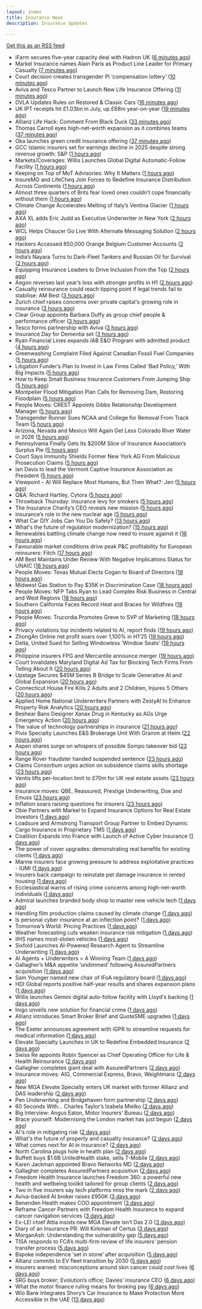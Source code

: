 ```yaml
---
layout: index
title: Insurance News
description: Insurance Updates

---
```


[Get this as an RSS feed](/insurance.rss)

<!-- news_marker starts -->
- iFarm secures five-year capacity deal with Hadron UK ([6 minutes ago](https://www.insurancebusinessmag.com/uk/news/breaking-news/ifarm-secures-fiveyear-capacity-deal-with-hadron-uk-546946.aspx))
- Markel Insurance names Alain Paris as Product Line Leader for Primary Casualty ([7 minutes ago](https://www.reinsurancene.ws/markel-insurance-names-alain-paris-as-product-line-leader-for-primary-casualty/))
- Court decision creates transgender PI ‘compensation lottery’ ([10 minutes ago](https://www.postonline.co.uk/personal/7958916/court-decision-creates-transgender-pi-%E2%80%98compensation-lottery%E2%80%99))
- Aviva and Tesco Partner to Launch New Life Insurance Offering ([11 minutes ago](https://www.insurtechinsights.com/aviva-and-tesco-partner-to-launch-new-life-insurance-offering/))
- DVLA Updates Rules on Restored & Classic Cars ([16 minutes ago](https://insurance-edge.net/2025/08/21/dvla-updates-rules-on-restored-classic-cars/))
- UK IPT receipts hit £1.03bn in July, up £68m year-on-year ([19 minutes ago](https://www.insurancebusinessmag.com/uk/news/life-insurance/uk-ipt-receipts-hit-1-03bn-in-july-up-68m-yearonyear-546942.aspx))
- Allianz Life Hack: Comment From Black Duck ([33 minutes ago](https://insurance-edge.net/2025/08/21/allianz-life-hack-comment-from-black-duck/))
- Thomas Carroll eyes high-net-worth expansion as it combines teams ([37 minutes ago](https://www.postonline.co.uk/broker/7958912/thomas-carroll-eyes-high-net-worth-expansion-as-it-combines-teams))
- Oka launches green credit insurance offering ([37 minutes ago](https://www.reinsurancene.ws/oka-launches-green-credit-insurance-offering/))
- GCC Islamic insurers set for earnings decline in 2025 despite strong revenue growth: S&P ([1 hours ago](https://www.reinsurancene.ws/gcc-islamic-insurers-set-for-earnings-decline-in-2025-despite-strong-revenue-growth-sp/))
- Markets/Coverages: Willis Launches Global Digital Automatic-Follow Facility ([1 hours ago](https://www.insurancejournal.com/news/international/2025/08/21/836499.htm))
- Keeping on Top of MoT Advisories: Why It Matters ([1 hours ago](https://insurance-edge.net/2025/08/21/keeping-on-top-of-mot-advisories-why-it-matters/))
- InsureMO and LifeCheq Join Forces to Redefine Insurance Distribution Across Continents ([1 hours ago](https://www.insurtechinsights.com/insuremo-and-lifecheq-join-forces-to-redefine-insurance-distribution-across-continents/))
- Almost three quarters of Brits fear loved ones couldn’t cope financially without them ([1 hours ago](https://ifamagazine.com/almost-three-quarters-of-brits-fear-loved-ones-couldnt-cope-financially-without-them/))
- Climate Change Accelerates Melting of Italy’s Ventina Glacier ([1 hours ago](https://www.insurancejournal.com/news/international/2025/08/21/836484.htm))
- AXA XL adds Eric Judd as Executive Underwriter in New York ([2 hours ago](https://www.reinsurancene.ws/axa-xl-adds-eric-judd-as-executive-underwriter-in-new-york/))
- WCL Helps Chaucer Go Live With Alternate Messaging Solution ([2 hours ago](https://insurance-edge.net/2025/08/21/wcl-helps-chaucer-go-live-with-alternate-messaging-solution/))
- Hackers Accessed 850,000 Orange Belgium Customer Accounts ([2 hours ago](https://www.insurancejournal.com/news/international/2025/08/21/836480.htm))
- India’s Nayara Turns to Dark-Fleet Tankers and Russian Oil for Survival ([2 hours ago](https://www.insurancejournal.com/news/international/2025/08/21/836475.htm))
- Equipping Insurance Leaders to Drive Inclusion From the Top ([2 hours ago](https://insurance-edge.net/2025/08/21/equipping-insurance-leaders-to-drive-inclusion-from-the-top/))
- Aegon reverses last year’s loss with stronger profits in H1 ([2 hours ago](https://www.insurancebusinessmag.com/uk/news/breaking-news/aegon-reverses-last-years-loss-with-stronger-profits-in-h1-546921.aspx))
- Casualty reinsurance could reach tipping point if legal trends fail to stabilise: AM Best ([3 hours ago](https://www.reinsurancene.ws/casualty-reinsurance-could-reach-tipping-point-if-legal-trends-fail-to-stabilise-am-best/))
- Zurich chief raises concerns over private capital's growing role in insurance ([3 hours ago](https://www.insurancebusinessmag.com/uk/news/breaking-news/zurich-chief-raises-concerns-over-private-capitals-growing-role-in-insurance-546919.aspx))
- Clear Group appoints Barbara Duffy as group chief people & performance officer ([3 hours ago](https://www.insurancebusinessmag.com/uk/news/breaking-news/clear-group-appoints-barbara-duffy-as-group-chief-people-and-performance-officer-546918.aspx))
- Tesco forms partnership with Aviva ([3 hours ago](https://www.insurancebusinessmag.com/uk/news/life-insurance/tesco-forms-partnership-with-aviva-546917.aspx))
- Insurance Day for Dementia set ([3 hours ago](https://www.insurancebusinessmag.com/uk/news/non-profits/insurance-day-for-dementia-set-546915.aspx))
- Ryan Financial Lines expands IAB E&O Program with admitted product ([4 hours ago](https://www.reinsurancene.ws/ryan-financial-lines-expands-iab-eo-program-with-admitted-product/))
- Greenwashing Complaint Filed Against Canadian Fossil Fuel Companies ([5 hours ago](https://www.insurancejournal.com/news/international/2025/08/21/836419.htm))
- Litigation Funder’s Plan to Invest in Law Firms Called ‘Bad Policy,’ With Big Impacts ([5 hours ago](https://www.insurancejournal.com/news/southeast/2025/08/21/836441.htm))
- How to Keep Small Business Insurance Customers From Jumping Ship ([5 hours ago](https://www.insurancejournal.com/news/national/2025/08/21/836379.htm))
- Montpelier Flood Mitigation Plan Calls for Removing Dam, Restoring Floodplain ([5 hours ago](https://www.insurancejournal.com/news/east/2025/08/21/836432.htm))
- People Moves: CREST Appoints Gibbs Relationship Development Manager ([5 hours ago](https://www.insurancejournal.com/news/west/2025/08/21/835797.htm))
- Transgender Runner Sues NCAA and College for Removal From Track Team ([5 hours ago](https://www.insurancejournal.com/news/national/2025/08/21/836047.htm))
- Arizona, Nevada and Mexico Will Again Get Less Colorado River Water in 2026 ([5 hours ago](https://www.insurancejournal.com/news/west/2025/08/21/836163.htm))
- Pennsylvania Finally Gets Its $200M Slice of Insurance Association’s Surplus Pie ([5 hours ago](https://www.insurancejournal.com/news/east/2025/08/21/836462.htm))
- Court Says Immunity Shields Former New York AG From Malicious Prosecution Claims ([5 hours ago](https://www.insurancejournal.com/news/east/2025/08/21/836468.htm))
- Ian Davis to lead the Vermont Captive Insurance Association as President ([5 hours ago](https://www.reinsurancene.ws/ian-davis-to-lead-the-vermont-captive-insurance-association-as-president/))
- Viewpoint – AI Will Replace Most Humans, But Then What?: Jen ([5 hours ago](https://www.insurancejournal.com/news/national/2025/08/21/836361.htm))
- Q&A: Richard Hartley, Cytora ([5 hours ago](https://www.postonline.co.uk/technology/7958053/qa-richard-hartley-cytora))
- Throwback Thursday: Insurance levy for smokers ([5 hours ago](https://www.postonline.co.uk/claims/7956762/throwback-thursday-insurance-levy-for-smokers))
- The Insurance Charity’s CEO reveals new mission ([5 hours ago](https://www.postonline.co.uk/people/7958166/the-insurance-charity%E2%80%99s-ceo-reveals-new-mission))
- Insurance’s role in the new nuclear age ([5 hours ago](https://www.postonline.co.uk/commercial/7958893/insurance%E2%80%99s-role-in-the-new-nuclear-age))
- What Car DIY Jobs Can You Do Safely? ([13 hours ago](https://insurance-edge.net/2025/08/20/what-car-diy-jobs-can-you-do-safely/))
- What's the future of regulation modernization? ([15 hours ago](https://www.dig-in.com/opinion/what-does-rule-modernization-mean))
- Renewables battling climate change now need to insure against it ([16 hours ago](https://www.dig-in.com/articles/renewables-battling-climate-change-now-need-to-insure))
- Favourable market conditions drive peak P&C profitability for European reinsurers: Fitch ([17 hours ago](https://www.reinsurancene.ws/favourable-market-conditions-drive-peak-pc-profitability-for-european-reinsurers-fitch/))
- AM Best Maintains Under Review With Negative Implications Status for UNAIC ([18 hours ago](https://www.insurancejournal.com/news/southcentral/2025/08/20/836415.htm))
- People Moves: Texas Mutual Elects Cogan to Board of Directors ([18 hours ago](https://www.insurancejournal.com/news/southcentral/2025/08/20/836412.htm))
- Midwest Gas Station to Pay $35K in Discrimination Case ([18 hours ago](https://www.insurancejournal.com/news/midwest/2025/08/20/836409.htm))
- People Moves: NFP Tabs Ryan to Lead Complex Risk Business in Central and West Regions ([18 hours ago](https://www.insurancejournal.com/news/midwest/2025/08/20/836405.htm))
- Southern California Faces Record Heat and Braces for Wildfires ([18 hours ago](https://www.insurancejournal.com/news/west/2025/08/20/836403.htm))
- People Moves: Trucordia Promotes Greve to SVP of Marketing ([18 hours ago](https://www.insurancejournal.com/news/west/2025/08/20/836257.htm))
- Privacy violations top incidents related to AI, report finds ([19 hours ago](https://www.insurancebusinessmag.com/uk/business-strategy/privacy-violations-top-incidents-related-to-ai-report-finds-546857.aspx))
- ZhongAn Online net profit soars over 1,100% in H1’25 ([19 hours ago](https://www.reinsurancene.ws/zhongan-online-net-profit-soars-over-1100-in-h125/))
- Delta, United Sued for Selling Windowless ‘Window Seats’ ([19 hours ago](https://www.insurancejournal.com/news/national/2025/08/20/836396.htm))
- Philippine insurers FPG and Mercantile announce merger ([19 hours ago](https://www.reinsurancene.ws/philippine-insurers-fpg-and-mercantile-announce-merger/))
- Court Invalidates Maryland Digital Ad Tax for Blocking Tech Firms From Telling About It ([20 hours ago](https://www.insurancejournal.com/news/east/2025/08/20/836393.htm))
- Upstage Secures $45M Series B Bridge to Scale Generative AI and Global Expansion ([20 hours ago](https://www.insurtechinsights.com/upstage-secures-45m-series-b-bridge-to-scale-generative-ai-and-global-expansion/))
- Connecticut House Fire Kills 2 Adults and 2 Children, Injures 5 Others ([20 hours ago](https://www.insurancejournal.com/news/east/2025/08/20/836390.htm))
- Applied Home National Underwriters Partners with ZestyAI to Enhance Property Risk Analytics ([20 hours ago](https://www.insurtechinsights.com/applied-home-national-underwriters-partners-with-zestyai-to-enhance-property-risk-analytics/))
- Beshear Bans Designer Xanax Drug in Kentucky as AGs Urge Emergency Action ([20 hours ago](https://www.insurancejournal.com/news/southeast/2025/08/20/836386.htm))
- The value of technology partnerships in insurance ([21 hours ago](https://www.dig-in.com/podcast/the-value-of-technology-partnerships-in-insurance))
- Pivix Specialty Launches E&S Brokerage Unit With Gramm at Helm ([22 hours ago](https://www.insurancejournal.com/news/national/2025/08/20/836372.htm))
- Aspen shares surge on whispers of possible Sompo takeover bid ([23 hours ago](https://www.insurancebusinessmag.com/uk/news/breaking-news/aspen-shares-surge-on-whispers-of-possible-sompo-takeover-bid-546864.aspx))
- Range Rover fraudster handed suspended sentence ([23 hours ago](https://www.postonline.co.uk/claims/7958909/range-rover-fraudster-handed-suspended-sentence))
- Claims Consortium urges action on subsidence claims skills shortage ([23 hours ago](https://www.insurancebusinessmag.com/uk/news/claims/claims-consortium-urges-action-on-subsidence-claims-skills-shortage-546782.aspx))
- Ventis lifts per-location limit to £70m for UK real estate assets ([23 hours ago](https://www.insurancebusinessmag.com/uk/news/breaking-news/ventis-lifts-perlocation-limit-to-70m-for-uk-real-estate-assets-546781.aspx))
- Insurance moves: QBE, Reassured, Prestige Underwriting, Doe and Emuss ([23 hours ago](https://www.insurancebusinessmag.com/uk/news/breaking-news/insurance-moves-qbe-reassured-prestige-underwriting-doe-and-emuss-546778.aspx))
- Inflation soars raising questions for insurers ([23 hours ago](https://www.insurancebusinessmag.com/uk/news/breaking-news/inflation-soars-raising-questions-for-insurers-546777.aspx))
- Obie Partners with Markel to Expand Insurance Options for Real Estate Investors ([1 days ago](https://www.insurtechinsights.com/obie-partners-with-markel-to-expand-insurance-options-for-real-estate-investors/))
- Loadsure and Armstrong Transport Group Partner to Embed Dynamic Cargo Insurance in Proprietary TMS ([1 days ago](https://www.insurtechinsights.com/loadsure-and-armstrong-transport-group-partner-to-embed-dynamic-cargo-insurance-in-proprietary-tms/))
- Coalition Expands into France with Launch of Active Cyber Insurance ([1 days ago](https://www.insurtechinsights.com/coalition-expands-into-france-with-launch-of-active-cyber-insurance/))
- The power of cover upgrades: demonstrating real benefits for existing clients ([1 days ago](https://ifamagazine.com/the-power-of-cover-upgrades-demonstrating-real-benefits-for-existing-clients/))
- Marine insurers face growing pressure to address exploitative practices - IUMI ([1 days ago](https://www.insurancebusinessmag.com/uk/news/marine/marine-insurers-face-growing-pressure-to-address-exploitative-practices--iumi-546766.aspx))
- Insurers back campaign to reinstate pet damage insurance in rented housing ([1 days ago](https://www.insurancebusinessmag.com/uk/news/property-insurance/insurers-back-campaign-to-reinstate-pet-damage-insurance-in-rented-housing-546761.aspx))
- Ecclesiastical warns of rising crime concerns among high-net-worth individuals ([1 days ago](https://www.insurancebusinessmag.com/uk/news/property-insurance/ecclesiastical-warns-of-rising-crime-concerns-among-highnetworth-individuals-546748.aspx))
- Admiral launches branded body shop to master new vehicle tech ([1 days ago](https://www.postonline.co.uk/claims/7958908/admiral-launches-branded-body-shop-to-master-new-vehicle-tech))
- Handling film production claims caused by climate change ([1 days ago](https://www.postonline.co.uk/claims/7958022/handling-film-production-claims-caused-by-climate-change))
- Is personal cyber insurance at an inflection point? ([1 days ago](https://www.postonline.co.uk/personal/7958123/is-personal-cyber-insurance-at-an-inflection-point))
- Tomorrow’s World: Pricing Practices ([1 days ago](https://www.postonline.co.uk/personal/7958156/tomorrow%E2%80%99s-world-pricing-practices))
- Weather forecasting cuts weaken insurance risk mitigation ([1 days ago](https://www.dig-in.com/news/weather-forecasting-cuts-weaken-insurance-risk-mitigation))
- IIHS names most-stolen vehicles ([1 days ago](https://www.dig-in.com/news/iihs-names-most-stolen-vehicle-models))
- Sixfold Launches AI-Powered Research Agent to Streamline Underwriting ([1 days ago](https://www.insurtechinsights.com/sixfold-launches-ai-powered-research-agent-to-streamline-underwriting/))
- AI Agents + Underwriters = A Winning Team ([1 days ago](https://www.insurtechinsights.com/ai-agents-underwriters-a-winning-team/))
- Gallagher’s M&A appetite ‘undimmed’ following AssuredPartners acquisition ([1 days ago](https://www.postonline.co.uk/broker/7958906/gallagher%E2%80%99s-ma-appetite-%E2%80%98undimmed%E2%80%99-following-assuredpartners-acquisition))
- Sam Younger named new chair of IFoA regulatory board ([1 days ago](https://www.insurancebusinessmag.com/uk/news/breaking-news/sam-younger-named-new-chair-of-ifoa-regulatory-board-546647.aspx))
- HDI Global reports positive half-year results and shares expansion plans ([1 days ago](https://www.insurancebusinessmag.com/uk/news/breaking-news/hdi-global-reports-positive-halfyear-results-and-shares-expansion-plans-546639.aspx))
- Willis launches Gemini digital auto-follow facility with Lloyd's backing ([1 days ago](https://www.insurancebusinessmag.com/uk/news/technology/willis-launches-gemini-digital-autofollow-facility-with-lloyds-backing-546632.aspx))
- Inigo unveils new solution for financial crime ([1 days ago](https://www.insurancebusinessmag.com/uk/news/professional-liability/inigo-unveils-new-solution-for-financial-crime-546629.aspx))
- Allianz introduces Smart Broker Brief and QuoteSME upgrades ([1 days ago](https://www.insurancebusinessmag.com/uk/news/technology/allianz-introduces-smart-broker-brief-and-quotesme-upgrades-546626.aspx))
- The Exeter announces agreement with iGPR to streamline requests for medical information ([1 days ago](https://ifamagazine.com/the-exeter-announces-agreement-with-igpr-to-streamline-requests-for-medical-information/))
- Elevate Specialty Launches in UK to Redefine Embedded Insurance ([2 days ago](https://www.insurtechinsights.com/elevate-specialty-launches-in-uk-to-redefine-embedded-insurance/))
- Swiss Re appoints Robin Spencer as Chief Operating Officer for Life & Health Reinsurance ([2 days ago](https://ifamagazine.com/swiss-re-appoints-robin-spencer-as-chief-operating-officer-for-life-health-reinsurance/))
- Gallagher completes giant deal with AssuredPartners ([2 days ago](https://www.insurancebusinessmag.com/uk/news/breaking-news/gallagher-completes-giant-deal-with-assuredpartners-546601.aspx))
- Insurance moves: AIG, Commercial Express, Bravo, Weightmans ([2 days ago](https://www.insurancebusinessmag.com/uk/news/breaking-news/insurance-moves-aig-commercial-express-bravo-weightmans-546598.aspx))
- New MGA Elevate Specialty enters UK market with former Allianz and DAS leadership ([2 days ago](https://www.insurancebusinessmag.com/uk/news/breaking-news/new-mga-elevate-specialty-enters-uk-market-with-former-allianz-and-das-leadership-546596.aspx))
- Pen Underwriting and Bridgehaven form partnership ([2 days ago](https://www.insurancebusinessmag.com/uk/news/professional-liability/pen-underwriting-and-bridgehaven-form-partnership-546595.aspx))
- 60 Seconds With… Charles Taylor’s Izabela Mielko ([2 days ago](https://www.postonline.co.uk/technology/7957984/60-seconds-with%E2%80%A6-charles-taylor%E2%80%99s-izabela-mielko))
- Big Interview: Angus Eaton, Motor Insurers’ Bureau ([2 days ago](https://www.postonline.co.uk/regulation/7958299/big-interview-angus-eaton-motor-insurers%E2%80%99-bureau))
- Brace yourself: Modernising the London market has just begun ([2 days ago](https://www.postonline.co.uk/lloyd%E2%80%99slondon/7958892/brace-yourself-modernising-the-london-market-has-just-begun))
- AI's role in mitigating risk ([2 days ago](https://www.dig-in.com/opinion/ais-role-in-mitigating-risk))
- What's the future of property and casualty insurance? ([2 days ago](https://www.dig-in.com/opinion/whats-the-future-of-property-and-casualty-insurance))
- What comes next for AI in insurance? ([2 days ago](https://www.dig-in.com/opinion/what-comes-next-for-ai-in-insurance))
- North Carolina plugs hole in health plan ([2 days ago](https://www.dig-in.com/news/north-carolina-plugs-hole-in-health-plan))
- Buffett buys $1.6B UnitedHealth stake, sells T-Mobile ([2 days ago](https://www.dig-in.com/articles/buffett-buys-1-6b-unitedhealth-stake-sells-t-mobile))
- Karen Jackman appointed Bravo Networks MD ([2 days ago](https://www.postonline.co.uk/broker/7958905/karen-jackman-appointed-bravo-networks-md))
- Gallagher completes AssuredPartners acquisition ([2 days ago](https://www.postonline.co.uk/broker/7958904/gallagher-completes-assuredpartners-acquisition))
- Freedom Health Insurance launches Freedom 360: a powerful new health and wellbeing toolkit tailored for group clients ([2 days ago](https://ifamagazine.com/freedom-health-insurance-launches-freedom-360-a-powerful-new-health-and-wellbeing-toolkit-tailored-for-group-clients/))
- Two in five insurers say tech platforms miss the mark ([2 days ago](https://www.postonline.co.uk/news/7958902/two-in-five-insurers-say-tech-platforms-miss-the-mark))
- Aviva-backed AI broker raises £950K ([3 days ago](https://www.postonline.co.uk/broker/7958903/aviva-backed-ai-broker-raises-%C2%A3950k))
- Benenden Health makes COO appointment ([3 days ago](https://ifamagazine.com/benenden-health-makes-coo-appointment/))
- Reframe Cancer Partners with Freedom Health Insurance to expand cancer navigation services ([3 days ago](https://ifamagazine.com/reframe-cancer-partners-with-freedom-health-insurance-to-expand-cancer-navigation-services/))
- Ex-LEI chief Attia insists new MGA Elevate isn’t Das 2.0 ([3 days ago](https://www.postonline.co.uk/personal/7958900/ex-lei-chief-attia-insists-new-mga-elevate-isn%E2%80%99t-das-20))
- Diary of an Insurance PR: Will Kirkman of Certus ([3 days ago](https://www.postonline.co.uk/people/7958006/diary-of-an-insurance-pr-will-kirkman-of-certus))
- MorganAsh: Understanding the vulnerability gap ([5 days ago](https://ifamagazine.com/morganash-understanding-the-vulnerability-gap/))
- TISA responds to FCA’s multi-firm review of life insurers’ pension transfer process ([5 days ago](https://ifamagazine.com/tisa-responds-to-fcas-multi-firm-review-of-life-insurers-pension-transfer-process/))
- Bspoke independence ‘set in stone’ after acquisition ([5 days ago](https://www.postonline.co.uk/news/7958876/bspoke-independence-%E2%80%98set-in-stone%E2%80%99-after-acquisition))
- Allianz commits to EV fleet transition by 2030 ([5 days ago](https://www.postonline.co.uk/news/7958899/allianz-commits-to-ev-fleet-transition-by-2030))
- Insurers warned: misconceptions around skin cancer could cost lives ([6 days ago](https://ifamagazine.com/insurers-warned-misconceptions-around-skin-cancer-could-cost-lives/))
- SRG buys broker; Evolution’s office; Davies’ insurance CEO ([6 days ago](https://www.postonline.co.uk/news/7958889/srg-buys-broker-evolution%E2%80%99s-office-davies%E2%80%99-insurance-ceo))
- What the motor finance ruling means for broking pay ([6 days ago](https://www.postonline.co.uk/regulation/7958313/what-the-motor-finance-ruling-means-for-broking-pay))
- Wio Bank Integrates Shory’s Car Insurance to Make Protection More Accessible in the UAE ([13 days ago](https://thefintechtimes.com/wio-bank-integrates-shorys-car-insurance-to-make-protection-more-accessible-in-the-uae/))

<!-- news_marker ends -->